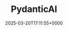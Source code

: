 ---
title: PydanticAI
slug: 20250320T171155
date: 2025-03-20T17:11:55+0000
params:
  url: https://ai.pydantic.dev/
tags:
- ai
- llm
- agent
---